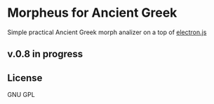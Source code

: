 # Morpheus for Ancient Greek


Simple practical Ancient Greek morph analizer on a top of [electron.js](https://github.com/electron/electron)


## v.0.8 in progress





## License

  GNU GPL
